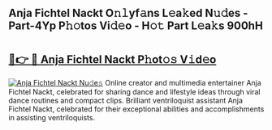 ## Anja Fichtel Nackt O𝚗𝚕yf𝚊ns L𝚎a𝚔ed N𝚞𝚍es - Part-4Yp P𝚑𝚘tos Vi𝚍𝚎o - H𝚘𝚝 Part L𝚎a𝚔s 900hH

# <h2><a href="http://kfbvhr.oniu.top/?m=Anja+Fichtel+Nackt">🔗👉 🔴 Anja Fichtel Nackt P𝚑ot𝚘𝚜 V𝚒d𝚎o</a></h2>

[![Anja Fichtel Nackt Nu𝚍e𝚜](https://i.imgur.com/0qMVB7G.gif)](http://kfbvhr.oniu.top/?m=Anja+Fichtel+Nackt)
Online creator and multimedia entertainer Anja Fichtel Nackt, celebrated for sharing dance and lifestyle ideas through viral dance routines and compact clips. Brilliant ventriloquist assistant Anja Fichtel Nackt, celebrated for their exceptional abilities and accomplishments in assisting ventriloquists.  
